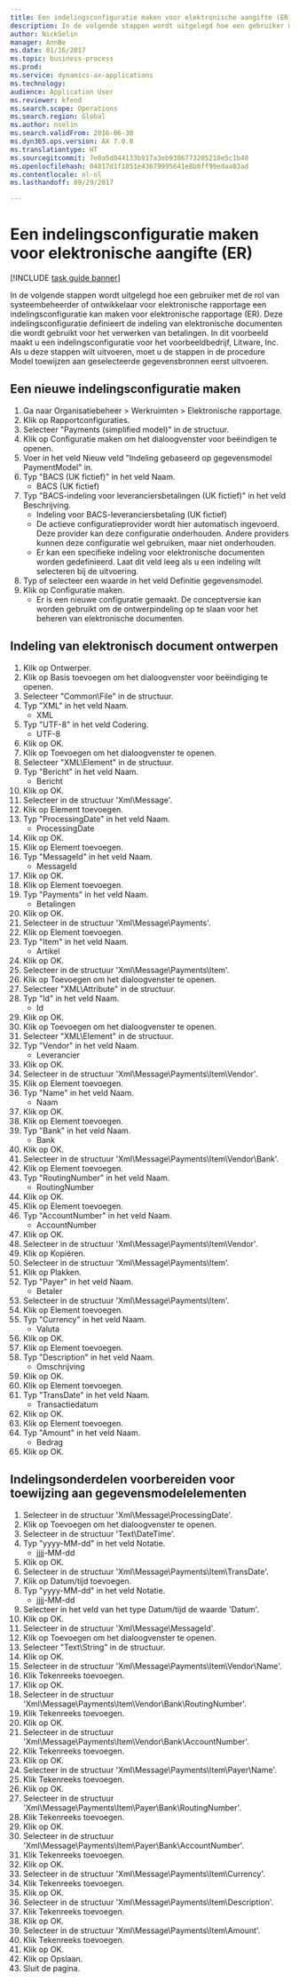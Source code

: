 ```yaml
--- 
title: Een indelingsconfiguratie maken voor elektronische aangifte (ER)
description: In de volgende stappen wordt uitgelegd hoe een gebruiker met de rol van systeembeheerder of ontwikkelaar voor elektronische rapportage een indelingsconfiguratie kan maken voor elektronische rapportage (ER).
author: NickSelin
manager: AnnBe
ms.date: 01/16/2017
ms.topic: business-process
ms.prod: 
ms.service: dynamics-ax-applications
ms.technology: 
audience: Application User
ms.reviewer: kfend
ms.search.scope: Operations
ms.search.region: Global
ms.author: nselin
ms.search.validFrom: 2016-06-30
ms.dyn365.ops.version: AX 7.0.0
ms.translationtype: HT
ms.sourcegitcommit: 7e0a5d044133b917a3eb9386773205218e5c1b40
ms.openlocfilehash: 04817d1f1851e43679995641e8b0ff99edaa83ad
ms.contentlocale: nl-nl
ms.lasthandoff: 09/29/2017

---
```

# <a name="create-a-format-configuration-for-electronic-reporting-er"></a>Een indelingsconfiguratie maken voor elektronische aangifte (ER)

[!INCLUDE [task guide banner](../../includes/task-guide-banner.md)]

In de volgende stappen wordt uitgelegd hoe een gebruiker met de rol van systeembeheerder of ontwikkelaar voor elektronische rapportage een indelingsconfiguratie kan maken voor elektronische rapportage (ER). Deze indelingsconfiguratie definieert de indeling van elektronische documenten die wordt gebruikt voor het verwerken van betalingen. In dit voorbeeld maakt u een indelingsconfiguratie voor het voorbeeldbedrijf, Litware, Inc. Als u deze stappen wilt uitvoeren, moet u de stappen in de procedure Model toewijzen aan geselecteerde gegevensbronnen eerst uitvoeren.


## <a name="create-a-new-format-configuration"></a>Een nieuwe indelingsconfiguratie maken
1. Ga naar Organisatiebeheer > Werkruimten > Elektronische rapportage.
2. Klik op Rapportconfiguraties.
3. Selecteer "Payments (simplified model)" in de structuur.
4. Klik op Configuratie maken om het dialoogvenster voor beëindigen te openen.
5. Voer in het veld Nieuw veld "Indeling gebaseerd op gegevensmodel PaymentModel" in.
6. Typ "BACS (UK fictief)" in het veld Naam.
    * BACS (UK fictief)  
7. Typ "BACS-indeling voor leveranciersbetalingen (UK fictief)" in het veld Beschrijving.
    * Indeling voor BACS-leveranciersbetaling (UK fictief)  
    * De actieve configuratieprovider wordt hier automatisch ingevoerd. Deze provider kan deze configuratie onderhouden. Andere providers kunnen deze configuratie wel gebruiken, maar niet onderhouden.  
    * Er kan een specifieke indeling voor elektronische documenten worden gedefinieerd. Laat dit veld leeg als u een indeling wilt selecteren bij de uitvoering.  
8. Typ of selecteer een waarde in het veld Definitie gegevensmodel.
9. Klik op Configuratie maken.
    * Er is een nieuwe configuratie gemaakt. De conceptversie kan worden gebruikt om de ontwerpindeling op te slaan voor het beheren van elektronische documenten.  

## <a name="design-format-of-electronic-document"></a>Indeling van elektronisch document ontwerpen
1. Klik op Ontwerper.
2. Klik op Basis toevoegen om het dialoogvenster voor beëindiging te openen.
3. Selecteer "Common\File" in de structuur.
4. Typ "XML" in het veld Naam.
    * XML  
5. Typ "UTF-8" in het veld Codering.
    * UTF-8  
6. Klik op OK.
7. Klik op Toevoegen om het dialoogvenster te openen.
8. Selecteer "XML\Element" in de structuur.
9. Typ "Bericht" in het veld Naam.
    * Bericht  
10. Klik op OK.
11. Selecteer in de structuur 'Xml\Message'.
12. Klik op Element toevoegen.
13. Typ "ProcessingDate" in het veld Naam.
    * ProcessingDate  
14. Klik op OK.
15. Klik op Element toevoegen.
16. Typ "MessageId" in het veld Naam.
    * MessageId  
17. Klik op OK.
18. Klik op Element toevoegen.
19. Typ "Payments" in het veld Naam.
    * Betalingen  
20. Klik op OK.
21. Selecteer in de structuur 'Xml\Message\Payments'.
22. Klik op Element toevoegen.
23. Typ "Item" in het veld Naam.
    * Artikel  
24. Klik op OK.
25. Selecteer in de structuur 'Xml\Message\Payments\Item'.
26. Klik op Toevoegen om het dialoogvenster te openen.
27. Selecteer "XML\Attribute" in de structuur.
28. Typ "Id" in het veld Naam.
    * Id  
29. Klik op OK.
30. Klik op Toevoegen om het dialoogvenster te openen.
31. Selecteer "XML\Element" in de structuur.
32. Typ "Vendor" in het veld Naam.
    * Leverancier  
33. Klik op OK.
34. Selecteer in de structuur 'Xml\Message\Payments\Item\Vendor'.
35. Klik op Element toevoegen.
36. Typ "Name" in het veld Naam.
    * Naam  
37. Klik op OK.
38. Klik op Element toevoegen.
39. Typ "Bank" in het veld Naam.
    * Bank  
40. Klik op OK.
41. Selecteer in de structuur 'Xml\Message\Payments\Item\Vendor\Bank'.
42. Klik op Element toevoegen.
43. Typ "RoutingNumber" in het veld Naam.
    * RoutingNumber  
44. Klik op OK.
45. Klik op Element toevoegen.
46. Typ "AccountNumber" in het veld Naam.
    * AccountNumber  
47. Klik op OK.
48. Selecteer in de structuur 'Xml\Message\Payments\Item\Vendor'.
49. Klik op Kopiëren.
50. Selecteer in de structuur 'Xml\Message\Payments\Item'.
51. Klik op Plakken.
52. Typ "Payer" in het veld Naam.
    * Betaler  
53. Selecteer in de structuur 'Xml\Message\Payments\Item'.
54. Klik op Element toevoegen.
55. Typ "Currency" in het veld Naam.
    * Valuta  
56. Klik op OK.
57. Klik op Element toevoegen.
58. Typ "Description" in het veld Naam.
    * Omschrijving  
59. Klik op OK.
60. Klik op Element toevoegen.
61. Typ "TransDate" in het veld Naam.
    * Transactiedatum  
62. Klik op OK.
63. Klik op Element toevoegen.
64. Typ "Amount" in het veld Naam.
    * Bedrag  
65. Klik op OK.

## <a name="prepare-format-components-for-mapping-to-data-model-elements"></a>Indelingsonderdelen voorbereiden voor toewijzing aan gegevensmodelelementen
1. Selecteer in de structuur 'Xml\Message\ProcessingDate'.
2. Klik op Toevoegen om het dialoogvenster te openen.
3. Selecteer in de structuur 'Text\DateTime'.
4. Typ "yyyy-MM-dd" in het veld Notatie.
    * jjjj-MM-dd  
5. Klik op OK.
6. Selecteer in de structuur 'Xml\Message\Payments\Item\TransDate'.
7. Klik op Datum/tijd toevoegen.
8. Typ "yyyy-MM-dd" in het veld Notatie.
    * jjjj-MM-dd  
9. Selecteer in het veld van het type Datum/tijd de waarde 'Datum'.
10. Klik op OK.
11. Selecteer in de structuur 'Xml\Message\MessageId'.
12. Klik op Toevoegen om het dialoogvenster te openen.
13. Selecteer "Text\String" in de structuur.
14. Klik op OK.
15. Selecteer in de structuur 'Xml\Message\Payments\Item\Vendor\Name'.
16. Klik Tekenreeks toevoegen.
17. Klik op OK.
18. Selecteer in de structuur 'Xml\Message\Payments\Item\Vendor\Bank\RoutingNumber'.
19. Klik Tekenreeks toevoegen.
20. Klik op OK.
21. Selecteer in de structuur 'Xml\Message\Payments\Item\Vendor\Bank\AccountNumber'.
22. Klik Tekenreeks toevoegen.
23. Klik op OK.
24. Selecteer in de structuur 'Xml\Message\Payments\Item\Payer\Name'.
25. Klik Tekenreeks toevoegen.
26. Klik op OK.
27. Selecteer in de structuur 'Xml\Message\Payments\Item\Payer\Bank\RoutingNumber'.
28. Klik Tekenreeks toevoegen.
29. Klik op OK.
30. Selecteer in de structuur 'Xml\Message\Payments\Item\Payer\Bank\AccountNumber'.
31. Klik Tekenreeks toevoegen.
32. Klik op OK.
33. Selecteer in de structuur 'Xml\Message\Payments\Item\Currency'.
34. Klik Tekenreeks toevoegen.
35. Klik op OK.
36. Selecteer in de structuur 'Xml\Message\Payments\Item\Description'.
37. Klik Tekenreeks toevoegen.
38. Klik op OK.
39. Selecteer in de structuur 'Xml\Message\Payments\Item\Amount'.
40. Klik Tekenreeks toevoegen.
41. Klik op OK.
42. Klik op Opslaan.
43. Sluit de pagina.


